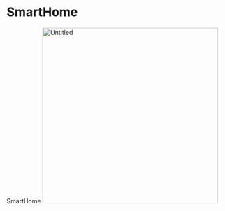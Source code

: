 # SmartHome
SmartHome
<img width="402" alt="Untitled" src="https://github.com/Kekelifenuku/SmartHome/assets/113697135/8fa2d2c8-d052-4a97-b98c-5c358dff56f0">
